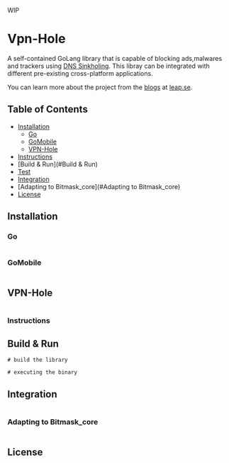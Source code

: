 WIP

# Vpn-Hole

A self-contained GoLang library that is capable of blocking ads,malwares and trackers using [DNS Sinkholing](https://en.wikipedia.org/wiki/DNS_sinkhole). This libray can be integrated with different pre-existing cross-platform applications.

You can learn more about the project from the [blogs](https://leap.se/#blog) at [leap.se](https://leap.se).

## Table of Contents

* [Installation](#installation)
    * [Go](#Go)
    * [GoMobile](#GoMobile)
    * [VPN-Hole](#VPN-Hole)
* [Instructions](#Instructions)
* [Build & Run](#Build & Run)
* [Test](#Test)
* [Integration](#Integration)
* [Adapting to Bitmask_core](#Adapting to Bitmask_core)
* [License](#License)

## Installation <a name="installation"></a>

### Go <a name="Go"></a>

```

```

### GoMobile <a name="GoMobile"></a>

```

```

## VPN-Hole <a name="VPN-Hole"></a>

```

```

### Instructions <a name="Instructions"></a>


## Build & Run <a name="Build & Run"></a>

```
# build the library

# executing the binary

```

## Integration <a name="Integration"></a>

```

```

### Adapting to Bitmask_core <a name="Adapting to Bitmask_core"></a>

```

```

## License <a name="License"></a>
